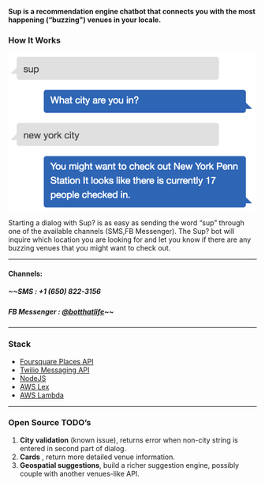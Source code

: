 
**Sup is a recommendation engine chatbot that connects you with the most happening (“buzzing") venues in your locale.**

### How It Works

![](sup_dialog.png)

Starting a dialog with Sup? is as easy as sending the word “sup” through one of the available channels (SMS,FB Messenger). The Sup? bot will inquire which location you are looking for and let you know if there are any buzzing venues that you might want to check out.

- - - -

#### Channels:

##### ~~SMS : +1 (650) 822-3156
##### FB Messenger : [@botthatlife](https://www.facebook.com/botthatlife/)~~

- - - -

### Stack
* [Foursquare Places API](https://developer.foursquare.com/places-api)
* [Twilio Messaging API](https://www.twilio.com/docs/api/messaging)
* [NodeJS](https://nodejs.org/en/)
* [AWS Lex](https://aws.amazon.com/lex/)
* [AWS Lambda](https://aws.amazon.com/lambda/)

- - - -

### Open Source TODO’s
1. **City validation** (known issue), returns error when non-city string is entered in second part of dialog.
2. **Cards** , return  more detailed venue information.
3. **Geospatial suggestions**, build a richer suggestion engine, possibly couple with another venues-like API.
